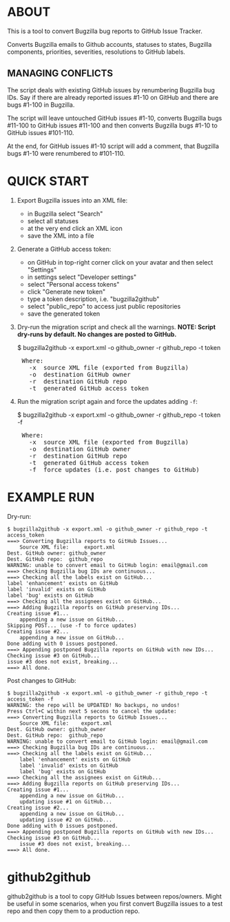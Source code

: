 ABOUT
=====
This is a tool to convert Bugzilla bug reports to GitHub Issue Tracker.

Converts Bugzilla emails to Github accounts, statuses to states,
Bugzilla components, priorities, severities, resolutions to GitHub labels.

MANAGING CONFLICTS
------------------
The script deals with existing GitHub issues by renumbering Bugzilla
bug IDs. Say if there are already reported issues #1-10 on GitHub
and there are bugs #1-100 in Bugzilla.

The script will leave untouched GitHub issues #1-10, converts Bugzilla
bugs #11-100 to GitHub issues #11-100 and then converts Bugzilla
bugs #1-10 to GitHub issues #101-110.

At the end, for GitHub issues #1-10 script will add a comment, that
Bugzilla bugs #1-10 were renumbered to #101-110.


QUICK START
===========
 1. Export Bugzilla issues into an XML file:
    - in Bugzilla select "Search"
    - select all statuses
    - at the very end click an XML icon
    - save the XML into a file

 2. Generate a GitHub access token:
    - on GitHub in top-right corner click on your avatar and then select "Settings"
    - in settings select "Developer settings"
    - select "Personal access tokens"
    - click "Generate new token"
    - type a token description, i.e. "bugzilla2github"
    - select "public_repo" to access just public repositories
    - save the generated token

 3. Dry-run the migration script and check all the warnings. **NOTE: Script dry-runs by default. No changes are posted to GitHub.**

    $ bugzilla2github -x export.xml -o github_owner -r github_repo -t token

<pre>
    Where:
      -x  source XML file (exported from Bugzilla)
      -o  destination GitHub owner
      -r  destination GitHub repo
      -t  generated GitHub access token
</pre>

 4. Run the migration script again and force the updates adding `-f`:

    $ bugzilla2github -x export.xml -o github_owner -r github_repo -t token -f

<pre>
    Where:
      -x  source XML file (exported from Bugzilla)
      -o  destination GitHub owner
      -r  destination GitHub repo
      -t  generated GitHub access token
      -f  force updates (i.e. post changes to GitHub)
</pre>

EXAMPLE RUN
===========
Dry-run:

    $ bugzilla2github -x export.xml -o github_owner -r github_repo -t access_token
    ===> Converting Bugzilla reports to GitHub Issues...
    	Source XML file:     export.xml
	Dest. GitHub owner: github_owner
	Dest. GitHub repo:  github_repo
    WARNING: unable to convert email to GitHub login: email@gmail.com
    ===> Checking Bugzilla bug IDs are continuous...
    ===> Checking all the labels exist on GitHub...
	label 'enhancement' exists on GitHub
	label 'invalid' exists on GitHub
	label 'bug' exists on GitHub
    ===> Checking all the assignees exist on GitHub...
    ===> Adding Bugzilla reports on GitHub preserving IDs...
    Creating issue #1...
    	appending a new issue on GitHub...
    Skipping POST... (use -f to force updates)
    Creating issue #2...
    	appending a new issue on GitHub...
    Done adding with 0 issues postponed.
    ===> Appending postponed Bugzilla reports on GitHub with new IDs...
    Checking issue #3 on GitHub...
	issue #3 does not exist, breaking...
    ===> All done.

Post changes to GitHub:

    $ bugzilla2github -x export.xml -o github_owner -r github_repo -t access_token -f
    WARNING: the repo will be UPDATED! No backups, no undos!
    Press Ctrl+C within next 5 secons to cancel the update:
    ===> Converting Bugzilla reports to GitHub Issues...
    	Source XML file:    export.xml
	Dest. GitHub owner: github_owner
	Dest. GitHub repo:  github_repo
    WARNING: unable to convert email to GitHub login: email@gmail.com
    ===> Checking Bugzilla bug IDs are continuous...
    ===> Checking all the labels exist on GitHub...
    	label 'enhancement' exists on GitHub
    	label 'invalid' exists on GitHub
    	label 'bug' exists on GitHub
    ===> Checking all the assignees exist on GitHub...
    ===> Adding Bugzilla reports on GitHub preserving IDs...
    Creating issue #1...
    	appending a new issue on GitHub...
    	updating issue #1 on GitHub...
    Creating issue #2...
    	appending a new issue on GitHub...
    	updating issue #2 on GitHub...
    Done adding with 0 issues postponed.
    ===> Appending postponed Bugzilla reports on GitHub with new IDs...
    Checking issue #3 on GitHub...
    	issue #3 does not exist, breaking...
    ===> All done.


github2github
=============
github2github is a tool to copy GitHub Issues between repos/owners. Might be useful in some scenarios, when you first convert Bugzilla issues to a test repo and then copy them to a production repo.
